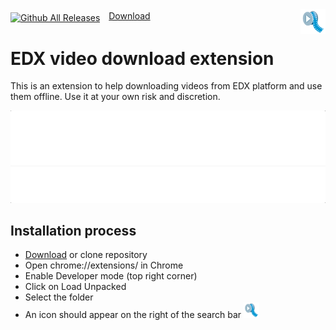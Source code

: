 <span>
  <a style="display: inlin" href="/carlosvega/edx-video-extension/blob/master"><img alt="Github All Releases" src="https://img.shields.io/github/downloads/carlosvega/edx-video-extension/total.svg"></a>
  <a style="padding-left: 10px !important; vertical-align: text-bottom !important; line-height: 1.6 !important;" href="https://github.com/carlosvega/edx-video-extension/archive/0.9.zip">Download</a>
</span>

<img align="right" src="icon.png" width="40" />

# EDX video download extension

This is an extension to help downloading videos from EDX platform and use them offline. Use it at your own risk and discretion.

<img src="docs/example.gif" width="600" />

## Installation process

- <a href="https://github.com/carlosvega/edx-video-extension/archive/0.9.zip">Download</a> or clone repository 
- Open chrome://extensions/ in Chrome
- Enable Developer mode (top right corner)
- Click on Load Unpacked
- Select the folder
- An icon should appear on the right of the search bar <img src="icon.png" width="25" />
